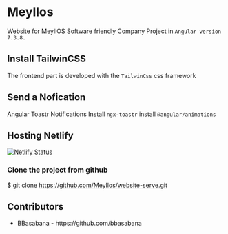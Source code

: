 # Meyllos

Website for MeyllOS Software friendly Company
Project in `Angular version 7.3.8.`

## Install TailwinCSS
The frontend part is developed with the `TailwinCss` css framework

## Send a Nofication
Angular Toastr Notifications
Install ```ngx-toastr```
install ```@angular/animations```

## Hosting Netlify
[![Netlify Status](https://api.netlify.com/api/v1/badges/0bfa2d11-215b-4c15-befc-b81c4cba4705/deploy-status)](https://app.netlify.com/sites/meyllos/deploys)

### Clone the project from github

$ git clone https://github.com/Meyllos/website-serve.git

## Contributors
<ul>
  <li> BBasabana - https://github.com/bbasabana  </li>
</ul>